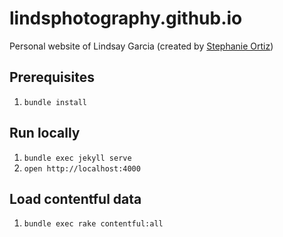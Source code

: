 # lindsphotography.github.io

Personal website of Lindsay Garcia (created by [Stephanie Ortiz](http://stephthedev.com/))

## Prerequisites
1. `bundle install`

## Run locally
1. `bundle exec jekyll serve`
2. `open http://localhost:4000`

## Load contentful data
1. `bundle exec rake contentful:all`
